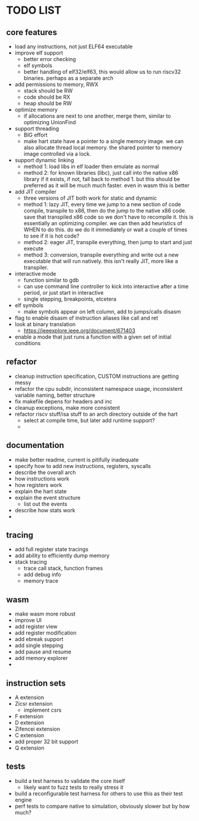 

# TODO LIST

## core features

- load any instructions, not just ELF64 executable
- improve elf support
  - better error checking
  - elf symbols
  - better handling of elf32/elf63, this would allow us to run riscv32 binaries. perhaps as a separate arch
- add permissions to memory, RWX
  - stack should be RW
  - code should be RX
  - heap should be RW
- optimize memory
  - if allocations are next to one another, merge them, similar to optimizing UnionFind
- support threading
  - BIG effort
  - make hart state have a pointer to a single memory image. we can also allocate thread local memory. the shared pointer to memory image controlled via a lock.
- support dynamic linking
  - method 1: load libs in elf loader then emulate as normal
  - method 2: for known libraries (libc), just call into the native x86 library if it exists, if not, fall back to method 1. but this should be preferred as it will be much much faster. even in wasm this is better
- add JIT compiler
  - three versions of JIT both work for static and dynamic
  - method 1: lazy JIT, every time we jump to a new section of code compile, transpile to x86, then do the jump to the native x86 code. save that transpiled x86 code so we don't have to recompile it. this is essentially an optimizing compiler. we can then add heuristics of WHEN to do this. do we do it immediately or wait a couple of times to see if it is hot code?
  - method 2: eager JIT, transpile everything, then jump to start and just execute
  - method 3: conversion, transpile everything and write out a new executable that will run natively. this isn't really JIT, more like a transpiler.
- interactive mode
  - function similar to gdb
  - can use command line controller to kick into interactive after a time period, or just start in interactive
  - single stepping, breakpoints, etcetera
- elf symbols
  - make symbols appear on left column, add to jumps/calls disasm
- flag to enable disasm of instruction aliases like call and ret
- look at binary translation
  - https://ieeexplore.ieee.org/document/671403
- enable a mode that just runs a function with a given set of initial conditions

## refactor

- cleanup instruction specification, CUSTOM instructions are getting messy
- refactor the cpu subdir, inconsistent namespace usage, inconsistent variable naming, better structure
- fix makefile depens for headers and inc
- cleanup exceptions, make more consistent
- refactor riscv stuff/isa stuff to an arch directory outside of the hart
  - select at compile time, but later add runtime support?
  - 

## documentation

- make better readme, current is pitifully inadequate
- specify how to add new instructions, registers, syscalls
- describe the overall arch
- how instructions work
- how registers work
- explain the hart state
- explain the event structure
  - list out the events
- describe how stats work
- 

## tracing

- add full register state tracings
- add ability to efficiently dump memory
- stack tracing
  - trace call stack, function frames
  - add debug info
  - memory trace

## wasm

- make wasm more robust
- improve UI
- add register view
- add register modification
- add ebreak support
- add single stepping
- add pause and resume
- add memory explorer
- 

## instruction sets

- A extension
- Zicsr extension
  - implement csrs
- F extension
- D extension
- Zifencei extension
- C extension
- add proper 32 bit support
- Q extension

## tests

- build a test harness to validate the core itself
  - likely want to fuzz tests to really stress it
- build a reconfigurable test harness for others to use this as their test engine
- perf tests to compare native to simulation, obviously slower but by how much?
